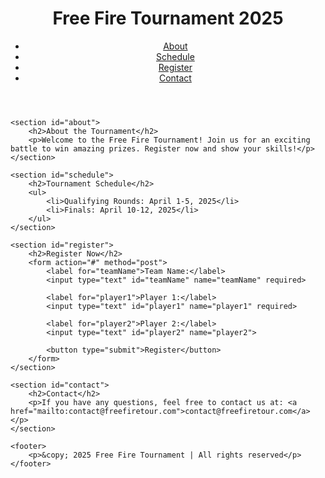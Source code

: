 <!DOCTYPE html>
<html lang="en">
<head>
    <meta charset="UTF-8">
    <meta name="viewport" content="width=device-width, initial-scale=1.0">
    <title>Free Fire Tournament</title>
    <link rel="stylesheet" href="styles.css">
</head>
<body>
    <header>
        <h1>Free Fire Tournament 2025</h1>
        <nav>
            <ul>
                <li><a href="#about">About</a></li>
                <li><a href="#schedule">Schedule</a></li>
                <li><a href="#register">Register</a></li>
                <li><a href="#contact">Contact</a></li>
            </ul>
        </nav>
    </header>
    
    <section id="about">
        <h2>About the Tournament</h2>
        <p>Welcome to the Free Fire Tournament! Join us for an exciting battle to win amazing prizes. Register now and show your skills!</p>
    </section>

    <section id="schedule">
        <h2>Tournament Schedule</h2>
        <ul>
            <li>Qualifying Rounds: April 1-5, 2025</li>
            <li>Finals: April 10-12, 2025</li>
        </ul>
    </section>

    <section id="register">
        <h2>Register Now</h2>
        <form action="#" method="post">
            <label for="teamName">Team Name:</label>
            <input type="text" id="teamName" name="teamName" required>
            
            <label for="player1">Player 1:</label>
            <input type="text" id="player1" name="player1" required>
            
            <label for="player2">Player 2:</label>
            <input type="text" id="player2" name="player2">
            
            <button type="submit">Register</button>
        </form>
    </section>

    <section id="contact">
        <h2>Contact</h2>
        <p>If you have any questions, feel free to contact us at: <a href="mailto:contact@freefiretour.com">contact@freefiretour.com</a></p>
    </section>

    <footer>
        <p>&copy; 2025 Free Fire Tournament | All rights reserved</p>
    </footer>
</body>
</html>
